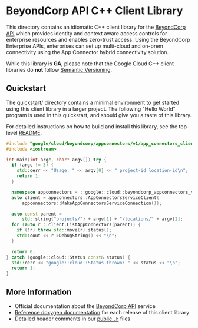 # BeyondCorp API C++ Client Library

This directory contains an idiomatic C++ client library for the
[BeyondCorp API][cloud-service-docs] which provides identity and context aware
access controls for enterprise resources and enables zero-trust access. Using
the BeyondCorp Enterprise APIs, enterprises can set up multi-cloud and on-prem
connectivity using the App Connector hybrid connectivity solution.

While this library is **GA**, please note that the Google Cloud C++ client
libraries do **not** follow [Semantic Versioning](https://semver.org/).

## Quickstart

The [quickstart/](quickstart/README.md) directory contains a minimal environment
to get started using this client library in a larger project. The following
"Hello World" program is used in this quickstart, and should give you a taste of
this library.

For detailed instructions on how to build and install this library, see the
top-level [README](/README.md#building-and-installing).

<!-- inject-quickstart-start -->

```cc
#include "google/cloud/beyondcorp/appconnectors/v1/app_connectors_client.h"
#include <iostream>

int main(int argc, char* argv[]) try {
  if (argc != 3) {
    std::cerr << "Usage: " << argv[0] << " project-id location-id\n";
    return 1;
  }

  namespace appconnectors = ::google::cloud::beyondcorp_appconnectors_v1;
  auto client = appconnectors::AppConnectorsServiceClient(
      appconnectors::MakeAppConnectorsServiceConnection());

  auto const parent =
      std::string{"projects/"} + argv[1] + "/locations/" + argv[2];
  for (auto r : client.ListAppConnectors(parent)) {
    if (!r) throw std::move(r).status();
    std::cout << r->DebugString() << "\n";
  }

  return 0;
} catch (google::cloud::Status const& status) {
  std::cerr << "google::cloud::Status thrown: " << status << "\n";
  return 1;
}
```

<!-- inject-quickstart-end -->

## More Information

- Official documentation about the [BeyondCorp API][cloud-service-docs] service
- [Reference doxygen documentation][doxygen-link] for each release of this
  client library
- Detailed header comments in our [public `.h`][source-link] files

[cloud-service-docs]: https://cloud.google.com/beyondcorp
[doxygen-link]: https://googleapis.dev/cpp/google-cloud-beyondcorp/latest/
[source-link]: https://github.com/googleapis/google-cloud-cpp/tree/main/google/cloud/beyondcorp
